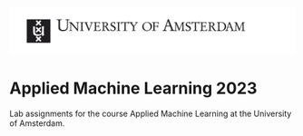 ![uva-logo](src/uva-logo.jpg)

# Applied Machine Learning 2023
Lab assignments for the course Applied Machine Learning at the University of Amsterdam.
